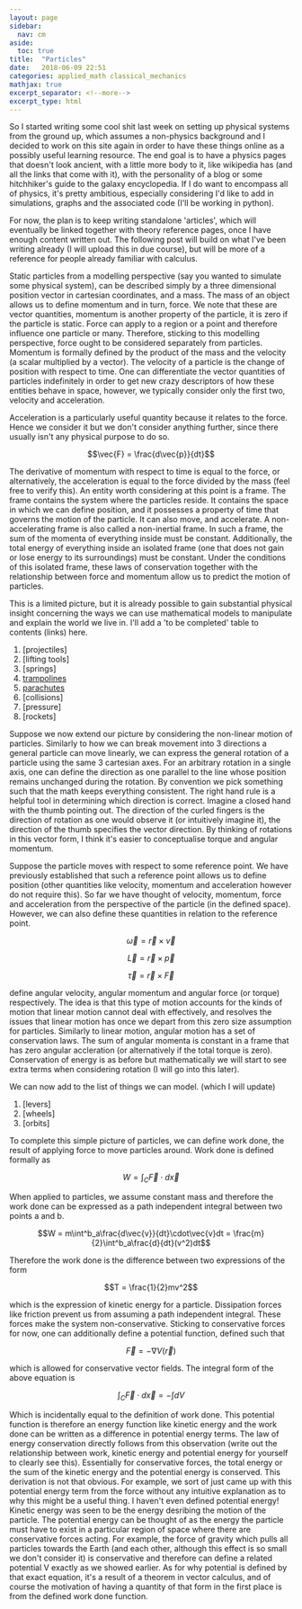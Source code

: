 ```yaml
---
layout: page
sidebar:
  nav: cm
aside:
  toc: true
title:  "Particles"
date:   2018-06-09 22:51
categories: applied_math classical_mechanics
mathjax: true
excerpt_separator: <!--more-->
excerpt_type: html
---
```


So I started writing some cool shit last week on setting up physical systems from the ground up, which assumes a non-physics background and I decided to work on this site again in order to have these things online as a possibly useful learning resource. The end goal is to have a physics pages that doesn't look ancient, with a little more body to it, like wikipedia has (and all the links that come with it), with the personality of a blog or some hitchhiker's guide to the galaxy encyclopedia. If I do want to encompass all of physics, it's pretty ambitious, especially considering I'd like to add in simulations, graphs and the associated code (I'll be working in python).

For now, the plan is to keep writing standalone 'articles', which will eventually be linked together with theory reference pages, once I have enough content written out. The following post will build on what I've been writing already (I will upload this in due course), but will be more of a reference for people already familiar with calculus.

Static particles from a modelling perspective (say you wanted to simulate some physical system), can be described simply by a three dimensional position vector in cartesian coordinates, and a mass. The mass of an object allows us to define momentum and in turn, force. We note that these are vector quantities, momentum is another property of the particle, it is zero if the particle is static. Force can apply to a region or a point and therefore influence one particle or many. Therefore, sticking to this modelling perspective, force ought to be considered separately from particles. Momentum is formally defined by the product of the mass and the velocity (a scalar multiplied by a vector). The velocity of a particle is the change of position with respect to time. One can differentiate the vector quantities of particles indefinitely in order to get new crazy descriptors of how these entities behave in space, however, we typically consider only the first two, velocity and acceleration.

<!--more-->

Acceleration is a particularly useful quantity because it relates to the force. Hence we consider it but we don't consider anything further, since there usually isn't any physical purpose to do so.

$$\vec{F} = \frac{d\vec{p}}{dt}$$ <a name="cm-1-1"></a>

The derivative of momentum with respect to time is equal to the force, or alternatively, the acceleration is equal to the force divided by the mass (feel free to verify this). An entity worth considering at this point is a frame. The frame contains the system where the particles reside. It contains the space in which we can define position, and it possesses a property of time that governs the motion of the particle. It can also move, and accelerate. A non-accelerating frame is also called a non-inertial frame. In such a frame, the sum of the momenta of everything inside must be constant. Additionally, the total energy of everything inside an isolated frame (one that does not gain or lose energy to its surroundings) must be constant. Under the conditions of this isolated frame, these laws of conservation together with the relationship between force and momentum allow us to predict the motion of particles.

This is a limited picture, but it is already possible to gain substantial physical insight concerning the ways we can use mathematical models to manipulate and explain the world we live in. I'll add a 'to be completed' table to contents (links) here.

1. [projectiles]
2. [lifting tools]
3. [springs]
4. [trampolines](https://ragnamus.github.io/applied_math/diff_eq/2016/10/09/ode-2.html)
5. [parachutes](https://ragnamus.github.io/applied_math/diff_eq/2016/10/10/ode-1.html)
6. [collisions]
7. [pressure]
8. [rockets]

Suppose we now extend our picture by considering the non-linear motion of particles. Similarly to how we can break movement into 3 directions a general particle can move linearly, we can express the general rotation of a particle using the same 3 cartesian axes. For an arbitrary rotation in a single axis, one can define the direction as one parallel to the line whose position remains unchanged during the rotation. By convention we pick something such that the math keeps everything consistent. The right hand rule is a helpful tool in determining which direction is correct. Imagine a closed hand with the thumb pointing out. The direction of the curled fingers is the direction of rotation as one would observe it (or intuitively imagine it), the direction of the thumb specifies the vector direction. By thinking of rotations in this vector form, I think it's easier to conceptualise torque and angular momentum.

Suppose the particle moves with respect to some reference point. We have previously established that such a reference point allows us to define position (other quantities like velocity, momentum and acceleration however do not require this). So far we have thought of velocity, momentum, force and acceleration from the perspective of the particle (in the defined space). However, we can also define these quantities in relation to the reference point.

$$\vec{\omega} = \vec{r} \times \vec{v}$$

$$\vec{L} = \vec{r} \times \vec{p}$$

$$\vec{\tau} = \vec{r} \times \vec{F}$$

define angular velocity, angular momentum and angular force (or torque) respectively. The idea is that this type of motion accounts for the kinds of motion that linear motion cannot deal with effectively, and resolves the issues that linear motion has once we depart from this zero size assumption for particles. Similarly to linear motion, angular motion has a set of conservation laws. The sum of angular momenta is constant in a frame that has zero angular accleration (or alternatively if the total torque is zero). Conservation of energy is as before but mathematically we will start to see extra terms when considering rotation (I will go into this later).

We can now add to the list of things we can model. (which I will update)

1. [levers]
2. [wheels]
3. [orbits]

To complete this simple picture of particles, we can define work done, the result of applying force to move particles around. Work done is defined formally as

$$W = \int_{C}\vec{F}\cdot d\vec{x}$$

When applied to particles, we assume constant mass and therefore the work done can be expressed as a path independent integral between two points a and b.

$$W = m\int^b_a\frac{d\vec{v}}{dt}\cdot\vec{v}dt = \frac{m}{2}\int^b_a\frac{d}{dt}(v^2)dt$$

Therefore the work done is the difference between two expressions of the form

$$T = \frac{1}{2}mv^2$$

which is the expression of kinetic energy for a particle. Dissipation forces like friction prevent us from assuming a path independent integral. These forces make the system non-conservative. Sticking to conservative forces for now, one can additionally define a potential function, defined such that

$$\vec{F} = -\nabla V(\vec{r})$$

which is allowed for conservative vector fields. The integral form of the above equation is

$$\int_{C} \vec{F}\cdot d\vec{x} = -\int dV$$

Which is incidentally equal to the definition of work done. This potential function is therefore an energy function like kinetic energy and the work done can be written as a difference in potential energy terms. The law of energy conservation directly follows from this observation (write out the relationship between work, kinetic energy and potential energy for yourself to clearly see this). Essentially for conservative forces, the total energy or the sum of the kinetic energy and the potential energy is conserved. This derivation is not that obvious. For example, we sort of just came up with this potential energy term from the force without any intuitive explanation as to why this might be a useful thing. I haven't even defined potential energy! Kinetic energy was seen to be the energy desribing the motion of the particle. The potential energy can be thought of as the energy the particle must have to exist in a particular region of space where there are conservative forces acting. For example, the force of gravity which pulls all particles towards the Earth (and each other, although this effect is so small we don't consider it) is conservative and therefore can define a related potential V exactly as we showed earlier. As for why potential is defined by that exact equation, it's a result of a theorem in vector calculus, and of course the motivation of having a quantity of that form in the first place is from the defined work done function.
